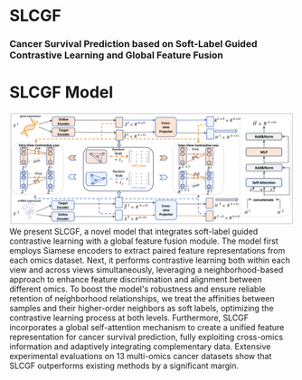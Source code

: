 # SLCGF
### Cancer Survival Prediction based on Soft-Label Guided Contrastive Learning and Global Feature Fusion
# SLCGF Model
![image](https://github.com/LiangSDNULab/SLCGF/blob/main/SLCGF.png)
We present SLCGF, a novel model that integrates soft-label guided contrastive learning with a global feature fusion module. The model first employs Siamese encoders to extract paired feature representations from each omics dataset. Next, it performs contrastive learning both within each view and across views simultaneously, leveraging a neighborhood-based approach to enhance feature discrimination and alignment between different omics. To boost the model's robustness and ensure reliable retention of neighborhood relationships, we treat the affinities between samples and their higher-order neighbors as soft labels, optimizing the contrastive learning process at both levels. Furthermore, SLCGF incorporates a global self-attention mechanism to create a unified feature representation for cancer survival prediction, fully exploiting cross-omics information and adaptively integrating complementary data. Extensive experimental evaluations on 13 multi-omics cancer datasets show that SLCGF outperforms existing methods by a significant margin.<br>
